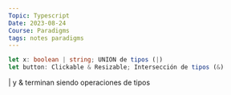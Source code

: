 ```yaml
---
Topic: Typescript
Date: 2023-08-24
Course: Paradigms
tags: notes paradigms
---
```


```typescript
let x: boolean | string; UNION de tipos (|)
let button: Clickable & Resizable; Intersección de tipos (&)
```
| y & terminan siendo operaciones de tipos